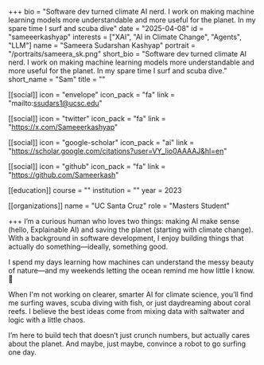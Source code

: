 +++
bio = "Software dev turned climate AI nerd. I work on making machine learning models more understandable and more useful for the planet. In my spare time I surf and scuba dive"
date = "2025-04-08"
id = "sameeerkashyap"
interests = ["XAI", "AI in Climate Change", "Agents", "LLM"]
name = "Sameera Sudarshan Kashyap"
portrait = "/portraits/sameera_sk.png"
short_bio = "Software dev turned climate AI nerd. I work on making machine learning models more understandable and more useful for the planet. In my spare time I surf and scuba dive."
short_name = "Sam"
title = ""

[[social]]
    icon = "envelope"
    icon_pack = "fa"
    link = "mailto:ssudars1@ucsc.edu"

[[social]]
    icon = "twitter"
    icon_pack = "fa"
    link = "https://x.com/Sameeerkashyap"

[[social]]
    icon = "google-scholar"
    icon_pack = "ai"
    link = "https://scholar.google.com/citations?user=VY_lio0AAAAJ&hl=en"

[[social]]
    icon = "github"
    icon_pack = "fa"
    link = "https://github.com/Sameerkash"

[[education]]
    course = ""
    institution = ""
    year = 2023
    
[[organizations]]
    name = "UC Santa Cruz"
    role = "Masters Student"

+++
I’m a curious human who loves two things: making AI make sense (hello, Explainable AI) and saving the planet (starting with climate change). With a background in software development, I enjoy building things that actually do something—ideally, something good.

I spend my days learning how machines can understand the messy beauty of nature—and my weekends letting the ocean remind me how little I know. 🌊

When I'm not working on clearer, smarter AI for climate science, you’ll find me surfing waves, scuba diving with fish, or just daydreaming about coral reefs. I believe the best ideas come from mixing data with saltwater and logic with a little chaos.

I’m here to build tech that doesn’t just crunch numbers, but actually cares about the planet. And maybe, just maybe, convince a robot to go surfing one day.